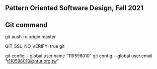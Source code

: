 ## Pattern Oriented Software Design, Fall 2021

## Git command 

git push -u origin master

GIT_SSL_NO_VERIFY=true git

git config --global user.name "110598010"
git config --global user.email "t110598010@ntut.org.tw"